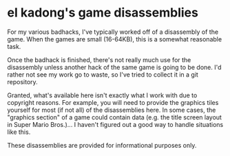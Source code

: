 el kadong's game disassemblies
==============================
For my various badhacks, I've typically worked off of a disassembly of the game.
When the games are small (16-64KB), this is a somewhat reasonable task.

Once the badhack is finished, there's not really much use for the disassembly
unless another hack of the same game is going to be done. I'd rather not see
my work go to waste, so I've tried to collect it in a git repository.

Granted, what's available here isn't exactly what I work with due to copyright
reasons. For example, you will need to provide the graphics tiles yourself for
most (if not all) of the disassemblies here. In some cases, the "graphics
section" of a game could contain data (e.g. the title screen layout in Super
Mario Bros.)... I haven't figured out a good way to handle situations like this.

These disassemblies are provided for informational purposes only.
